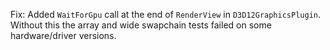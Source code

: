 Fix: Added `WaitForGpu` call at the end of `RenderView` in `D3D12GraphicsPlugin`. Without this the array and wide swapchain tests failed on some hardware/driver versions.
